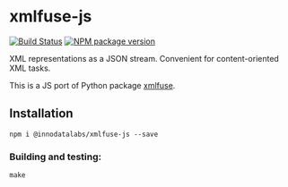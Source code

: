 # xmlfuse-js

[![Build Status](https://travis-ci.org/innodatalabs/xmlfuse-js.svg?branch=master)](https://travis-ci.org/innodatalabs/xmlfuse-js)
[![NPM package version](https://badge.fury.io/js/xmlfuse-js.svg)](https://badge.fury.io/js/xmlfuse-js)

XML representations as a JSON stream. Convenient for content-oriented XML tasks.

This is a JS port of Python package [xmlfuse](https://pypi.org/project/xmlfuse/).

## Installation
```
npm i @innodatalabs/xmlfuse-js --save
```

### Building and testing:
```
make
```
